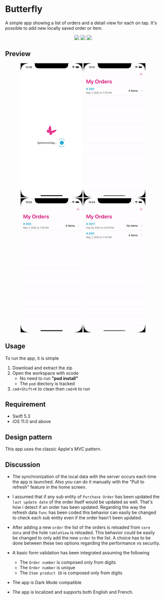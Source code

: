 # Butterfly
A simple app showing a list of orders and a detail view for each on tap. It's possible to add new locally saved order or item.

<p align="center">
    <a href="#"><img src="https://img.shields.io/badge/Swift-5.3-orange" /></a>
    <a href="#"><img src="https://img.shields.io/badge/platform-ios-lightgrey" /></a>
    <a href="#"><img src="https://img.shields.io/badge/license-MIT-green" /></a>
</p>

## Preview

<p align="center">
    <img src="./Resources/launch_screen.png" width="200" />
    <img src="./Resources/demo1.gif" width="200" />
    <img src="./Resources/demo2.gif" width="200" />
    <img src="./Resources/demo3.gif" width="200" />
</p>

## Usage

To run the app, it is simple

1. Download and extract the zip
2. Open the workspace with xcode
    - No need to run **\"pod install\"**
    - The `pod` diectory is tracked
3. `cmd+Shift+K` to clean then `cmd+R` to run

## Requirement

- Swift 5.3
- iOS 11.0 and above

## Design pattern

This app uses the classic Apple's MVC pattern.

## Discussion

- The synchronization of the local data with the server occurs each time the app is launched. Also you can do it manually with the "Pull to refresh" feature in the home screen.

- I assumed that if any sub entity of `Purchase Order` has been updated the `last update date` of the order itself would be updated as well. That's how i detect if an order has been updated. Regarding the way the refresh data `func` has been coded this behavior can easily be changed to check each sub entity even if the order hasn't been updated.

- After adding a new `order` the list of the orders is reloaded from `core data` and the hole `tableView` is reloaded. This behavior could be easily be changed to only add the new `order` to the list. A choice has to be done between these two options regarding the performance vs security.

- A basic form validation has been integrated assuming the following
    + The `Order number` is composed only from digits
    + The `Order number` is unique
    + The `Item product ID` is composed only from digits

- The app is Dark Mode compatible

- The app is localized and supports both English and French.
